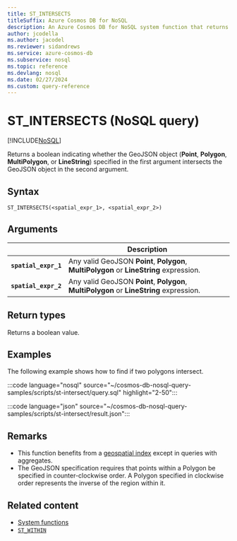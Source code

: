 ```yaml
---
title: ST_INTERSECTS
titleSuffix: Azure Cosmos DB for NoSQL
description: An Azure Cosmos DB for NoSQL system function that returns whether two GeoJSON objects intersect.
author: jcodella
ms.author: jacodel
ms.reviewer: sidandrews
ms.service: azure-cosmos-db
ms.subservice: nosql
ms.topic: reference
ms.devlang: nosql
ms.date: 02/27/2024
ms.custom: query-reference
---
```


# ST_INTERSECTS (NoSQL query)

[!INCLUDE[NoSQL](../../includes/appliesto-nosql.md)]

Returns a boolean indicating whether the GeoJSON object (**Point**, **Polygon**, **MultiPolygon**, or **LineString**) specified in the first argument intersects the GeoJSON object in the second argument.  

## Syntax

```nosql
ST_INTERSECTS(<spatial_expr_1>, <spatial_expr_2>)  
```  

## Arguments

| | Description |
| --- | --- |
| **`spatial_expr_1`** | Any valid GeoJSON **Point**, **Polygon**, **MultiPolygon** or **LineString** expression. |
| **`spatial_expr_2`** | Any valid GeoJSON **Point**, **Polygon**, **MultiPolygon** or **LineString** expression. |

## Return types

Returns a boolean value.  

## Examples

The following example shows how to find if two polygons intersect.

:::code language="nosql" source="~/cosmos-db-nosql-query-samples/scripts/st-intersect/query.sql" highlight="2-50":::

:::code language="json" source="~/cosmos-db-nosql-query-samples/scripts/st-intersect/result.json":::

## Remarks

- This function benefits from a [geospatial index](../../index-policy.md#spatial-indexes) except in queries with aggregates.
- The GeoJSON specification requires that points within a Polygon be specified in counter-clockwise order. A Polygon specified in clockwise order represents the inverse of the region within it.

## Related content

- [System functions](system-functions.yml)
- [`ST_WITHIN`](st-within.md)
